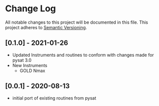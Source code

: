 # Change Log
All notable changes to this project will be documented in this file.
This project adheres to [Semantic Versioning](http://semver.org/).

## [0.1.0] - 2021-01-26
- Updated Instruments and routines to conform with changes made for pysat 3.0
- New Instruments
  - GOLD Nmax

## [0.0.1] - 2020-08-13
- initial port of existing routines from pysat
